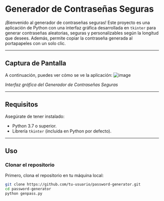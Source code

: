 # Generador de Contraseñas Seguras

¡Bienvenido al generador de contraseñas seguras! Este proyecto es una aplicación de Python con una interfaz gráfica desarrollada en `tkinter` para generar contraseñas aleatorias, seguras y personalizables según la longitud que desees. Además, permite copiar la contraseña generada al portapapeles con un solo clic.

---

## **Captura de Pantalla**
A continuación, puedes ver cómo se ve la aplicación:
![image](https://github.com/user-attachments/assets/1f6b9c2e-9be6-4a4f-bfb1-08d680f5b40e)

 
*Interfaz gráfica del Generador de Contraseñas Seguras*

---

## **Requisitos**
Asegúrate de tener instalado:
- Python 3.7 o superior.
- Librería `tkinter` (incluida en Python por defecto).

---

## **Uso**

### **Clonar el repositorio**
Primero, clona el repositorio en tu máquina local:
```bash
git clone https://github.com/tu-usuario/password-generator.git
cd password-generator
python genpass.py
